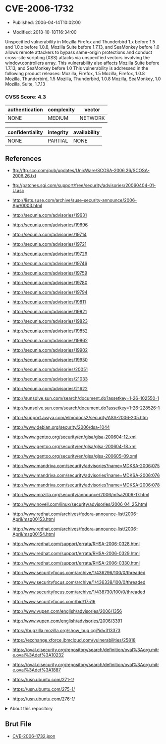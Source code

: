 # CVE-2006-1732

- Published: 2006-04-14T10:02:00

- Modified: 2018-10-18T16:34:00

Unspecified vulnerability in Mozilla Firefox and Thunderbird 1.x before 1.5 and 1.0.x before 1.0.8, Mozilla Suite before 1.7.13, and SeaMonkey before 1.0 allows remote attackers to bypass same-origin protections and conduct cross-site scripting (XSS) attacks via unspecified vectors involving the window.controllers array. This vulnerability also affects Mozilla Suite before 1.7.13, and SeaMonkey before 1.0 
This vulnerability is addressed in the following product releases:
Mozilla, Firefox, 1.5
Mozilla, Firefox, 1.0.8
Mozilla, Thunderbird, 1.5
Mozilla, Thunderbird, 1.0.8
Mozilla, SeaMonkey, 1.0
Mozilla, Suite, 1.7.13


### CVSS Score: **4.3**

| authentication | complexity | vector |
| --- | --- | --- |
| NONE | MEDIUM | NETWORK |

| confidentiality | integrity | availability |
| --- | --- | --- |
| NONE | PARTIAL | NONE |

## References

* ftp://ftp.sco.com/pub/updates/UnixWare/SCOSA-2006.26/SCOSA-2006.26.txt

* ftp://patches.sgi.com/support/free/security/advisories/20060404-01-U.asc

* http://lists.suse.com/archive/suse-security-announce/2006-Apr/0003.html

* http://secunia.com/advisories/19631

* http://secunia.com/advisories/19696

* http://secunia.com/advisories/19714

* http://secunia.com/advisories/19721

* http://secunia.com/advisories/19729

* http://secunia.com/advisories/19746

* http://secunia.com/advisories/19759

* http://secunia.com/advisories/19780

* http://secunia.com/advisories/19794

* http://secunia.com/advisories/19811

* http://secunia.com/advisories/19821

* http://secunia.com/advisories/19823

* http://secunia.com/advisories/19852

* http://secunia.com/advisories/19862

* http://secunia.com/advisories/19902

* http://secunia.com/advisories/19950

* http://secunia.com/advisories/20051

* http://secunia.com/advisories/21033

* http://secunia.com/advisories/21622

* http://sunsolve.sun.com/search/document.do?assetkey=1-26-102550-1

* http://sunsolve.sun.com/search/document.do?assetkey=1-26-228526-1

* http://support.avaya.com/elmodocs2/security/ASA-2006-205.htm

* http://www.debian.org/security/2006/dsa-1044

* http://www.gentoo.org/security/en/glsa/glsa-200604-12.xml

* http://www.gentoo.org/security/en/glsa/glsa-200604-18.xml

* http://www.gentoo.org/security/en/glsa/glsa-200605-09.xml

* http://www.mandriva.com/security/advisories?name=MDKSA-2006:075

* http://www.mandriva.com/security/advisories?name=MDKSA-2006:076

* http://www.mandriva.com/security/advisories?name=MDKSA-2006:078

* http://www.mozilla.org/security/announce/2006/mfsa2006-17.html

* http://www.novell.com/linux/security/advisories/2006_04_25.html

* http://www.redhat.com/archives/fedora-announce-list/2006-April/msg00153.html

* http://www.redhat.com/archives/fedora-announce-list/2006-April/msg00154.html

* http://www.redhat.com/support/errata/RHSA-2006-0328.html

* http://www.redhat.com/support/errata/RHSA-2006-0329.html

* http://www.redhat.com/support/errata/RHSA-2006-0330.html

* http://www.securityfocus.com/archive/1/436296/100/0/threaded

* http://www.securityfocus.com/archive/1/436338/100/0/threaded

* http://www.securityfocus.com/archive/1/438730/100/0/threaded

* http://www.securityfocus.com/bid/17516

* http://www.vupen.com/english/advisories/2006/1356

* http://www.vupen.com/english/advisories/2006/3391

* https://bugzilla.mozilla.org/show_bug.cgi?id=313373

* https://exchange.xforce.ibmcloud.com/vulnerabilities/25818

* https://oval.cisecurity.org/repository/search/definition/oval%3Aorg.mitre.oval%3Adef%3A10232

* https://oval.cisecurity.org/repository/search/definition/oval%3Aorg.mitre.oval%3Adef%3A1887

* https://usn.ubuntu.com/271-1/

* https://usn.ubuntu.com/275-1/

* https://usn.ubuntu.com/276-1/

<details>
<summary>About this repository</summary> 

  This repository is part of the project [Live Hack CVE](https://github.com/Live-Hack-CVE). Main website can be found [www.live-hack.org](https://www.live-hack.org) 
  
  Made by [Sn0wAlice](https://github.com/Sn0wAlice) for the people that care about security and need to have a feed of the latest CVEs. Hope you enjoy it, don't forget to star the repo and follow me on [Twitter](https://twitter.com/Sn0wAlice) and [Github](https://github.com/Sn0wAlice). And that is my [personnal website](https://www.alice-snow.me/)

  - [Home Page](https://github.com/Live-Hack-CVE)
  - [Framework](https://github.com/Live-Hack-CVE/cve-framework)
  - [CVE database](https://github.com/Live-Hack-CVE/full_database)
  - [Changelog](https://github.com/Live-Hack-CVE/Changelog)
</details>

## Brut File

* [CVE-2006-1732.json](https://raw.githubusercontent.com/Live-Hack-CVE/full_database/main/cves/2006/CVE-2006-1732.json)

